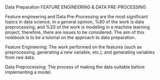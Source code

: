 Data Preparation 
FEATURE ENGINEERING & DATA PRE-PROCESSING

Feature engineering and Data Pre-Processing are the most significant topics in data science. In a general opinion, %80 of the work is data preprocessing, and %20 of the work is modeling in a machine learning project, therefore, there are issues to be considered. The aim of this notebook is to be a tutorial on the approach to data preparation.



Feature Engineering: The work performed on the features (such as preprocessing, generating a new variable, etc.), and generating variables from raw data.

Data Preprocessing: The process of making the data suitable before implementing a model.


